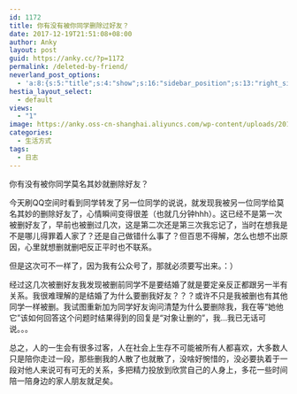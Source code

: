 ```yaml
---
id: 1172
title: 你有没有被你同学删除过好友？
date: 2017-12-19T21:51:08+08:00
author: Anky
layout: post
guid: https://anky.cc/?p=1172
permalink: /deleted-by-friend/
neverland_post_options:
  - 'a:8:{s:5:"title";s:4:"show";s:16:"sidebar_position";s:13:"right_sidebar";s:17:"post_format_video";s:0:"";s:21:"post_format_link_href";s:0:"";s:22:"post_format_link_title";s:0:"";s:22:"post_format_quote_text";s:0:"";s:24:"post_format_quote_author";s:0:"";s:17:"post_format_audio";s:0:"";}'
hestia_layout_select:
  - default
views:
  - "1"
image: https://anky.oss-cn-shanghai.aliyuncs.com/wp-content/uploads/2017/12/pexels-photo-615479.jpeg
categories:
  - 生活方式
tags:
  - 日志
---
```

你有没有被你同学莫名其妙就删除好友？

今天刷QQ空间时看到同学转发了另一位同学的说说，就发现我被另一位同学给莫名其妙的删除好友了，心情瞬间变得很差（也就几分钟hhh）。这已经不是第一次被删好友了，早前也被删过几次，这是第二次还是第三次我忘记了，当时在想我是不是哪儿得罪着人家了？还是自己做错什么事了？但百思不得解，怎么也想不出原因，心里就想删就删吧反正平时也不联系。

但是这次可不一样了，因为我有公众号了，那就必须要写出来。：）

经过这几次被删好友我发现被删前同学不是要结婚了就是要定亲反正都跟另一半有关系。我很难理解的是结婚了为什么要删我好友？？？或许不只是我被删也有其他同学一样被删。我试图重新加为同学好友询问清楚为什么要删除我，我在等“她他它”该如何回答这个问题时结果得到的回复是“对象让删的”，我&#8230;我已无话可说。。。

总之，人的一生会有很多过客，人在社会上生存不可能被所有人都喜欢，大多数人只是陪你走过一段，那些删我的人散了也就散了，没啥好惋惜的，没必要执着于一段对他人来说可有可无的关系，多把精力投放到欣赏自己的人身上，多花一些时间陪一陪身边的家人朋友就足矣。